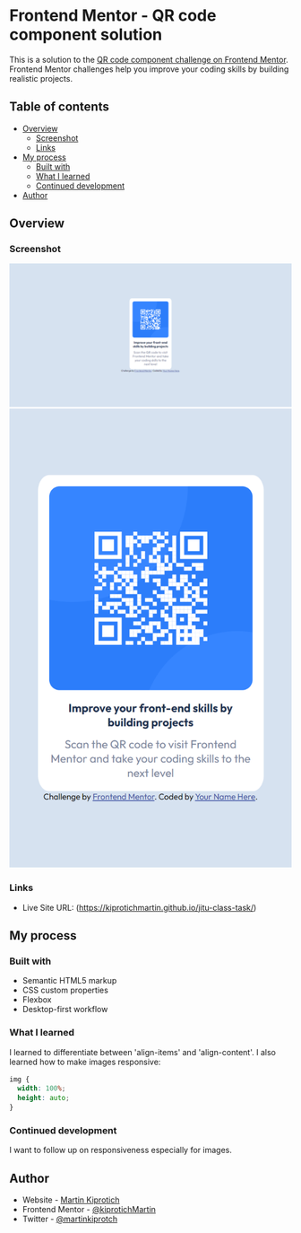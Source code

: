 # Frontend Mentor - QR code component solution

This is a solution to the [QR code component challenge on Frontend Mentor](https://www.frontendmentor.io/challenges/qr-code-component-iux_sIO_H). Frontend Mentor challenges help you improve your coding skills by building realistic projects. 

## Table of contents

- [Overview](#overview)
  - [Screenshot](#screenshot)
  - [Links](#links)
- [My process](#my-process)
  - [Built with](#built-with)
  - [What I learned](#what-i-learned)
  - [Continued development](#continued-development)
- [Author](#author)

## Overview

### Screenshot

![Desktop preview](./screenshots/desktop-preview-screenshot.png)
![Mobile preview](./screenshots/mobile-preview-screenshot.png)

### Links

- Live Site URL: (https://kiprotichmartin.github.io/jitu-class-task/)

## My process

### Built with

- Semantic HTML5 markup
- CSS custom properties
- Flexbox
- Desktop-first workflow

### What I learned

I learned to differentiate between 'align-items' and 'align-content'.
I also learned how to make images responsive:
```css
img {
  width: 100%;
  height: auto;
}
```

### Continued development

I want to follow up on responsiveness especially for images.

## Author

- Website - [Martin Kiprotich](https://kiprotichmartin.github.io/bootstrapped-devfolio/)
- Frontend Mentor - [@kiprotichMartin](https://www.frontendmentor.io/profile/kiprotichMartin)
- Twitter - [@martinkiprotch](https://twitter.com/martinkiprotch)
